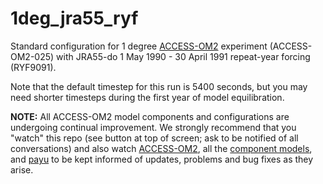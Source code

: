 # 1deg_jra55_ryf
Standard configuration for 1 degree [ACCESS-OM2](https://github.com/COSIMA/access-om2) experiment (ACCESS-OM2-025) with JRA55-do 1 May 1990 - 30 April 1991 repeat-year forcing (RYF9091).

Note that the default timestep for this run is 5400 seconds, but you may need shorter timesteps during the first year of model equilibration.

**NOTE:** All ACCESS-OM2 model components and configurations are undergoing continual improvement. We strongly recommend that you "watch" this repo (see button at top of screen; ask to be notified of all conversations) and also watch [ACCESS-OM2](https://github.com/COSIMA/access-om2), all the [component models](https://github.com/COSIMA/access-om2/tree/master/src), and [payu](https://github.com/payu-org/payu) to be kept informed of updates, problems and bug fixes as they arise.
